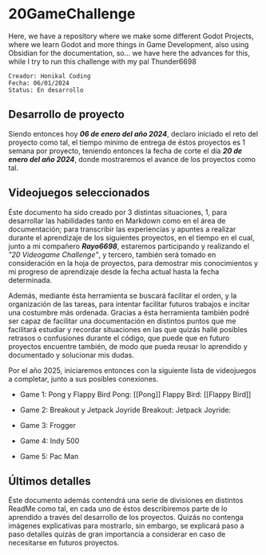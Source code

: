 # 20GameChallenge
Here, we have a repository where we make some different Godot Projects, where we learn Godot and more things in Game Development, also using Obsidian for the documentation, so... we have here the advances for this, while I try to run this challenge with my pal Thunder6698

```
Creador: Honikal Coding
Fecha: 06/01/2024
Status: En desarrollo
```

## Desarrollo de proyecto

Siendo entonces hoy ***06 de enero del año 2024***, declaro iniciado el reto del proyecto como tal, el tiempo mínimo de entrega de éstos proyectos es 1 semana por proyecto, teniendo entonces la fecha de corte el día ***20 de enero del año 2024***, donde mostraremos el avance de los proyectos como tal.

## Videojuegos seleccionados

Éste documento ha sido creado por 3 distintas situaciones, 1, para desarrollar las habilidades tanto en Markdown como en el área de documentación; para transcribir las experiencias y apuntes a realizar durante el aprendizaje de los siguientes proyectos, en el tiempo en el cual, junto a mi compañero ***Rayo6698***, estaremos participando y realizando el *"20 Videogame Challenge"*, y tercero, también será tomado en consideración en la hoja de proyectos, para demostrar mis conocimientos y mi progreso de aprendizaje desde la fecha actual hasta la fecha determinada.

Además, mediante ésta herramienta se buscará facilitar el orden, y la organización de las tareas, para intentar facilitar futuros trabajos e incitar una costumbre más ordenada. Gracias a ésta herramienta también podré ser capaz de facilitar una documentación en distintos puntos que me facilitará estudiar y recordar situaciones en las que quizás hallé posibles retrasos o confusiones durante el código, que puede que en futuro proyectos encuentre también, de modo que pueda reusar lo aprendido y documentado y solucionar mis dudas.

Por el año 2025, iniciaremos entonces con la siguiente lista de videojuegos a completar, junto a sus posibles conexiones.

* Game 1: Pong y Flappy Bird
Pong: [[Pong]]
Flappy Bird: [[Flappy Bird]]

* Game 2: Breakout y Jetpack Joyride
Breakout:
Jetpack Joyride:

* Game 3: Frogger
* Game 4: Indy 500
* Game 5: Pac Man

## Últimos detalles

Éste documento además contendrá una serie de divisiones en distintos ReadMe como tal, en cada uno de éstos describiremos parte de lo aprendido a través del desarrollo de los proyectos. Quizás no contenga imágenes explicativas para mostrarlo, sin embargo, se explicará paso a paso detalles quizás de gran importancia a considerar en caso de necesitarse en futuros proyectos.




